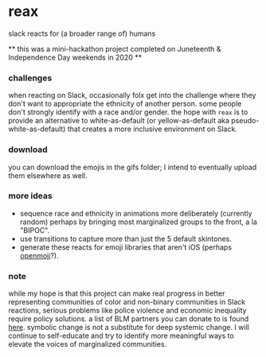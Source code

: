 # reax
 slack reacts for (a broader range of) humans

** this was a mini-hackathon project completed on Juneteenth & Independence Day weekends in 2020 **

### challenges
when reacting on Slack, occasionally folx get into the challenge where they don't want to appropriate the ethnicity of another person.  some people don't strongly identify with a race and/or gender.  the hope with `reax` is to provide an alternative to white-as-default (or yellow-as-default aka pseudo-white-as-default) that creates a more inclusive environment on Slack.

### download
you can download the emojis in the gifs folder; I intend to eventually upload them elsewhere as well.


### more ideas
* sequence race and ethnicity in animations more deliberately (currently random) perhaps by bringing most marginalized groups to the front, a la "BIPOC".
* use transitions to capture more than just the 5 default skintones.
* generate these reacts for emoji libraries that aren't iOS (perhaps [openmoji](https://openmoji.org/)?).


### note
while my hope is that this project can make real progress in better representing communities of color and non-binary communities in Slack reactions, serious problems like police violence and economic inequality require policy solutions.  a list of BLM partners you can donate to is found [here](https://blacklivesmatter.com/partners/).  symbolic change is not a substitute for deep systemic change.  I will continue to self-educate and try to identify more meaningful ways to elevate the voices of marginalized communities.